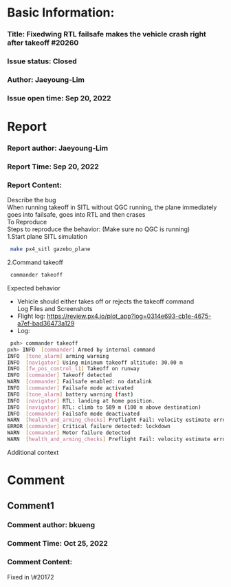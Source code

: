 # Basic Information:
### Title:  Fixedwing RTL failsafe makes the vehicle crash right after takeoff #20260 
### Issue status: Closed
### Author: Jaeyoung-Lim
### Issue open time: Sep 20, 2022
# Report
### Report author: Jaeyoung-Lim
### Report Time: Sep 20, 2022
### Report Content:   
Describe the bug  
When running takeoff in SITL without QGC running, the plane immediately goes into failsafe, goes into RTL and then crases  
To Reproduce  
Steps to reproduce the behavior: (Make sure no QGC is running)  
1.Start plane SITL simulation  
    
```bash     
 make px4_sitl gazebo_plane        
```  
2.Command takeoff  
    
```bash     
 commander takeoff        
```  
Expected behavior  
- Vehicle should either takes off or rejects the takeoff command  
Log Files and Screenshots  
- Flight log: https://review.px4.io/plot_app?log=0314e693-cb1e-4675-a7ef-bad36473a129  
- Log:  
    
```bash     
 pxh> commander takeoff        
pxh> INFO  [commander] Armed by internal command	        
INFO  [tone_alarm] arming warning        
INFO  [navigator] Using minimum takeoff altitude: 30.00 m	        
INFO  [fw_pos_control_l1] Takeoff on runway	        
INFO  [commander] Takeoff detected	        
WARN  [commander] Failsafe enabled: no datalink	        
INFO  [commander] Failsafe mode activated	        
INFO  [tone_alarm] battery warning (fast)        
INFO  [navigator] RTL: landing at home position.	        
INFO  [navigator] RTL: climb to 589 m (100 m above destination)	        
INFO  [commander] Failsafe mode deactivated	        
WARN  [health_and_arming_checks] Preflight Fail: velocity estimate error        
ERROR [commander] Critical failure detected: lockdown	        
WARN  [commander] Motor failure detected	        
WARN  [health_and_arming_checks] Preflight Fail: velocity estimate error        
```  
Additional context  

# Comment
## Comment1
### Comment author: bkueng
### Comment Time: Oct 25, 2022
### Comment Content:   
Fixed in \\\#20172  

